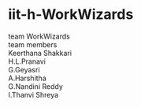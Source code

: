 # iit-h-WorkWizards
team WorkWizards <br>
team members <br> Keerthana Shakkari <br>H.L.Pranavi <br>G.Geyasri <br>A.Harshitha<br>G.Nandini Reddy<br>I.Thanvi Shreya<br>
